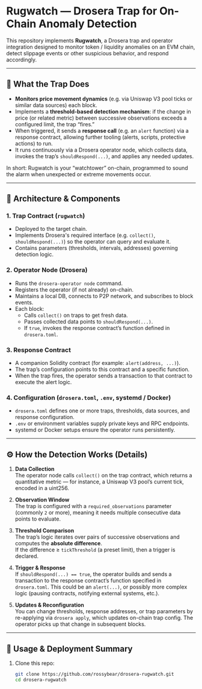 # Rugwatch — Drosera Trap for On-Chain Anomaly Detection

This repository implements **Rugwatch**, a Drosera trap and operator integration designed to monitor token / liquidity anomalies on an EVM chain, detect slippage events or other suspicious behavior, and respond accordingly.

---

## 📜 What the Trap Does

- **Monitors price movement dynamics** (e.g. via Uniswap V3 pool ticks or similar data sources) each block.
- Implements a **threshold-based detection mechanism**: if the change in price (or related metric) between successive observations exceeds a configured limit, the trap “fires.”
- When triggered, it sends a **response call** (e.g. an `alert` function) via a response contract, allowing further tooling (alerts, scripts, protective actions) to run.
- It runs continuously via a Drosera operator node, which collects data, invokes the trap’s `shouldRespond(...)`, and applies any needed updates.

In short: Rugwatch is your “watchtower” on-chain, programmed to sound the alarm when unexpected or extreme movements occur.

---

## 🧩 Architecture & Components

### 1. Trap Contract (`rugwatch`)
- Deployed to the target chain.
- Implements Drosera's required interface (e.g. `collect()`, `shouldRespond(...)`) so the operator can query and evaluate it.
- Contains parameters (thresholds, intervals, addresses) governing detection logic.

### 2. Operator Node (Drosera)
- Runs the `drosera-operator node` command.
- Registers the operator (if not already) on-chain.
- Maintains a local DB, connects to P2P network, and subscribes to block events.
- Each block:
  - Calls `collect()` on traps to get fresh data.
  - Passes collected data points to `shouldRespond(...)`.
  - If `true`, invokes the response contract’s function defined in `drosera.toml`.

### 3. Response Contract
- A companion Solidity contract (for example: `alert(address, ...)`).
- The trap’s configuration points to this contract and a specific function.
- When the trap fires, the operator sends a transaction to that contract to execute the alert logic.

### 4. Configuration (`drosera.toml`, `.env`, systemd / Docker)
- `drosera.toml` defines one or more traps, thresholds, data sources, and response configuration.
- `.env` or environment variables supply private keys and RPC endpoints.
- systemd or Docker setups ensure the operator runs persistently.

---

## ⚙️ How the Detection Works (Details)

1. **Data Collection**  
   The operator node calls `collect()` on the trap contract, which returns a quantitative metric — for instance, a Uniswap V3 pool’s current tick, encoded in a uint256.

2. **Observation Window**  
   The trap is configured with a `required_observations` parameter (commonly `2` or more), meaning it needs multiple consecutive data points to evaluate.

3. **Threshold Comparison**  
   The trap’s logic iterates over pairs of successive observations and computes the **absolute difference**.  
   If the difference ≥ `tickThreshold` (a preset limit), then a trigger is declared.

4. **Trigger & Response**  
   If `shouldRespond(...) == true`, the operator builds and sends a transaction to the response contract’s function specified in `drosera.toml`. This could be an `alert(...)`, or possibly more complex logic (pausing contracts, notifying external systems, etc.).

5. **Updates & Reconfiguration**  
   You can change thresholds, response addresses, or trap parameters by re-applying via `drosera apply`, which updates on-chain trap config. The operator picks up that change in subsequent blocks.

---

## 🧰 Usage & Deployment Summary

1. Clone this repo:
   ```bash
   git clone https://github.com/rossybear/drosera-rugwatch.git
   cd drosera-rugwatch
